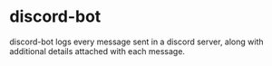 # discord-bot

discord-bot logs every message sent in a discord server, along with additional details attached with each message.
